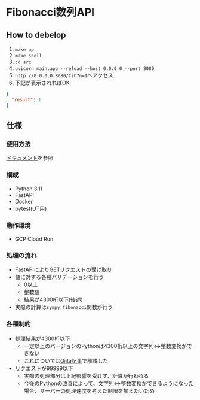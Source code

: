 # Fibonacci数列API

## How to debelop

1. `make up`
1. `make shell`
1. `cd src`
1. `uvicorn main:app --reload --host 0.0.0.0 --port 8080`
1. `http://0.0.0.0:8080/fib?n=1`へアクセス
1. 下記が表示されればOK

```json
{
  "result": 1
}
```

## 仕様

### 使用方法

[ドキュメント](https://fib-api.taikis.jp/docs)を参照  

### 構成

- Python 3.11
- FastAPI
- Docker
- pytest(UT用)

### 動作環境

- GCP Cloud Run

### 処理の流れ

- FastAPIによりGETリクエストの受け取り
- 値に対する各種バリデーションを行う
  - 0以上
  - 整数値
  - 結果が4300桁以下(後述)
- 実際の計算は`sympy.fibonacci`関数が行う

### 各種制約

- 処理結果が4300桁以下
  - 一定以上のバージョンのPythonは4300桁以上の文字列↔︎整数変換ができない
  - これについては[Qiita記事](https://qiita.com/taikis/items/1b6925088b15892b212c)で解説した
- リクエストが99999以下
  - 実際の処理部分は上記影響を受けず、計算が行われる
  - 今後のPythonの改善によって、文字列↔︎整数変換ができるようになった場合、サーバーの処理速度を考えた制限を加えたいため